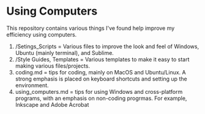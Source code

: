 # Using Computers
This repository contains various things I've found help improve my efficiency using computers.

<ol>
    <li> /Setings_Scripts = Various files to improve the look and feel of Windows, Ubuntu (mainly terminal), and Sublime.</li>
    <li> /Style Guides, Templates = Various templates to make it easy to start making various files/projects.</li>
    <li> coding.md = tips for coding, mainly on MacOS and Ubuntu/Linux. A strong emphasis is placed on keyboard shortcuts and setting up the environment.</li>
    <li> using_computers.md = tips for using Windows and cross-platform programs, with an emphasis on non-coding progrmas. For example, Inkscape and Adobe Acrobat</li>
</ol>